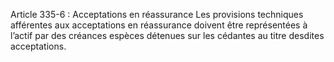 Article 335-6 : Acceptations en réassurance
Les provisions techniques afférentes aux acceptations en réassurance doivent être représentées à l’actif par des créances espèces détenues sur les cédantes au titre desdites acceptations.